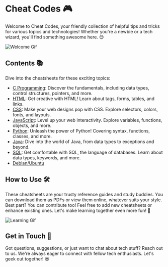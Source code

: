# Cheat Codes 🎮

Welcome to Cheat Codes, your friendly collection of helpful tips and tricks for various topics and technologies! Whether you're a newbie or a tech wizard, you'll find something awesome here. 😊

![Welcome Gif](https://media.tenor.com/kwzc6dYZehgAAAAM/melcow-%E0%B4%95%E0%B4%B2%E0%B5%8D%E0%B4%AF%E0%B4%BE%E0%B4%A3.gif)

## Contents 📚

Dive into the cheatsheets for these exciting topics:

- [C Programming](/C.md): Discover the fundamentals, including data types, control structures, pointers, and more.
- [HTML](/html5.html): Get creative with HTML! Learn about tags, forms, tables, and links.
- [CSS](/css3.css): Make your web designs pop with CSS. Explore selectors, colors, fonts, and layouts.
- [JavaScript](/JavaScript): Level up your web interactivity. Explore variables, functions, objects, and more.
- [Python](/python.md): Unleash the power of Python! Covering syntax, functions, classes, and more.
- [Java](/java.md): Dive into the world of Java, from data types to exceptions and beyond.
- [SQL](/mqsql.sh): Get comfortable with SQL, the language of databases. Learn about data types, keywords, and more.
- [Debian/Ubuntu](/ubuntu.sh)

## How to Use 🛠

These cheatsheets are your trusty reference guides and study buddies. You can download them as PDFs or view them online, whatever suits your style. Best part? You can contribute too! Feel free to add new cheatsheets or enhance existing ones. Let's make learning together even more fun! 🙌

![Learning Gif](https://giphy.com/embed/4nRiHFFTzmJZC)

## Get in Touch 📧

Got questions, suggestions, or just want to chat about tech stuff? Reach out to us. We're always eager to connect with fellow tech enthusiasts. Let's geek out together! 😍
